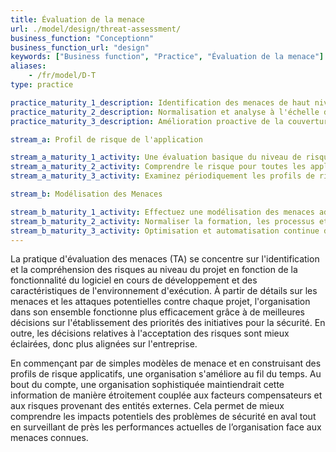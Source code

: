 ```yaml
---
title: Évaluation de la menace
url: ./model/design/threat-assessment/
business_function: "Conceptionn"
business_function_url: "design"
keywords: ["Business function", "Practice", "Évaluation de la menace"]
aliases:
    - /fr/model/D-T
type: practice

practice_maturity_1_description: Identification des menaces de haut niveau pour l'organisation et les projets individuels au mieux de vos capacités.
practice_maturity_2_description: Normalisation et analyse à l'échelle de l'entreprise des menaces liées aux logiciels au sein de l'organisation.
practice_maturity_3_description: Amélioration proactive de la couverture des menaces à travers toute l'organisation.

stream_a: Profil de risque de l'application

stream_a_maturity_1_activity: Une évaluation basique du niveau de risque de l'application est effectuée afin de comprendre la probabilité et l'impact d'une attaque.
stream_a_maturity_2_activity: Comprendre le risque pour toutes les applications au sein de l'organisation en centralisant l'inventaire des profils de risque pour les intervenants.
stream_a_maturity_3_activity: Examinez périodiquement les profils de risque des applications à intervalles réguliers afin de s'assurer de l'exactitude et de la pertinence de l'état actuel.

stream_b: Modélisation des Menaces

stream_b_maturity_1_activity: Effectuez une modélisation des menaces adaptée à vos moyens et avec une approche par les risques en utilisant le remue-méninges et les diagrammes existants via de simples listes de contrôle des menaces.
stream_b_maturity_2_activity: Normaliser la formation, les processus et les outils de modélisation des menaces à l'échelle de l'entreprise.
stream_b_maturity_3_activity: Optimisation et automatisation continue de votre méthodologie de modélisation des menaces.
---
```


La pratique d'évaluation des menaces (TA) se concentre sur l'identification et la compréhension des risques au niveau du projet en fonction de la fonctionnalité du logiciel en cours de développement et des caractéristiques de l'environnement d'exécution. À partir de détails sur les menaces et les attaques potentielles contre chaque projet, l'organisation dans son ensemble fonctionne plus efficacement grâce à de meilleures décisions sur l'établissement des priorités des initiatives pour la sécurité. En outre, les décisions relatives à l'acceptation des risques sont mieux éclairées, donc plus alignées sur l'entreprise.

En commençant par de simples modèles de menace et en construisant des profils de risque applicatifs, une organisation s'améliore au fil du temps. Au bout du compte, une organisation sophistiquée maintiendrait cette information de manière étroitement couplée aux facteurs compensateurs et aux risques provenant des entités externes. Cela permet de mieux comprendre les impacts potentiels des problèmes de sécurité en aval tout en surveillant de près les performances actuelles de l’organisation face aux menaces connues.

